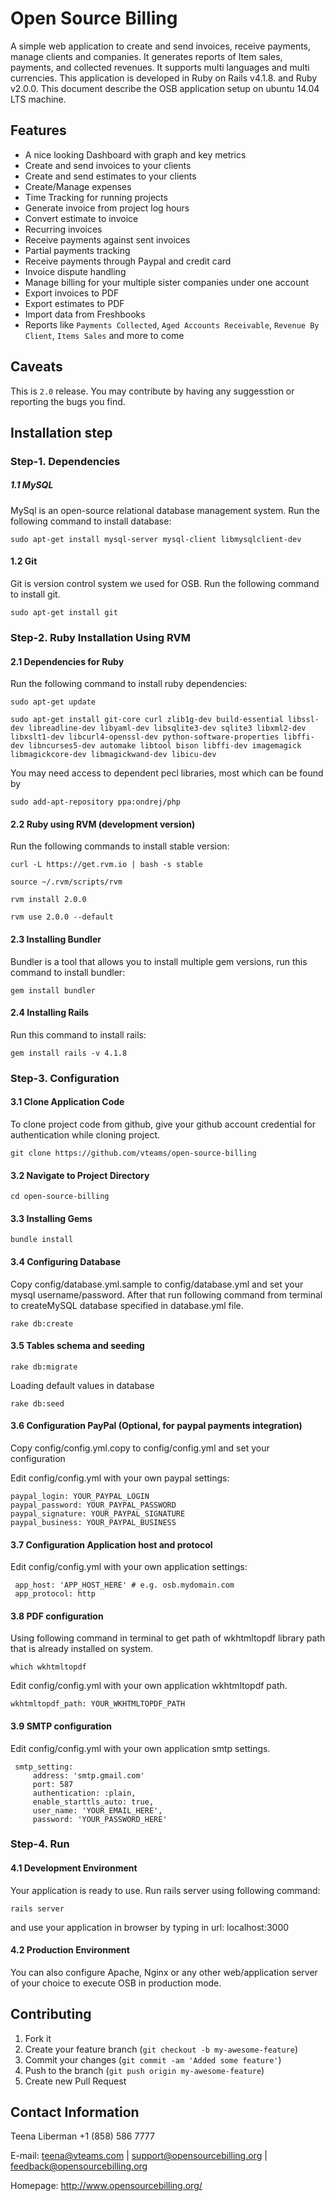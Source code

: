 Open Source Billing
===================

A simple web application to create and send invoices, receive payments, manage clients and companies. It generates reports of Item sales, payments, and collected revenues. It supports multi languages and multi currencies. This application is developed in Ruby on Rails v4.1.8. and Ruby v2.0.0. This document describe the OSB application setup on ubuntu 14.04 LTS  machine.

Features
---------

* A nice looking Dashboard with graph and key metrics
* Create and send invoices to your clients
* Create and send estimates to your clients
* Create/Manage expenses
* Time Tracking for running projects
* Generate invoice from project log hours
* Convert estimate to invoice
* Recurring invoices
* Receive payments against sent invoices
* Partial payments tracking
* Receive payments through Paypal and credit card
* Invoice dispute handling
* Manage billing for your multiple sister companies under one account
* Export invoices to PDF
* Export estimates to PDF
* Import data from Freshbooks
* Reports like `Payments Collected`, `Aged Accounts Receivable`, `Revenue By Client`, `Items Sales` and more to come


Caveats
-------
This is `2.0` release. You may contribute by having any suggesstion or reporting the bugs you find.

## Installation step
### Step-1. Dependencies
#####  1.1 MySQL
MySql is an open-source relational database management system. Run the following command to install database:

    sudo apt-get install mysql-server mysql-client libmysqlclient-dev

#### 1.2 Git
Git is version control system we used for OSB. Run the following command to install git.
    
    sudo apt-get install git
    
### Step-2. Ruby Installation Using RVM

#### 2.1 Dependencies for Ruby
Run the following command to install ruby dependencies:

    sudo apt-get update

    sudo apt-get install git-core curl zlib1g-dev build-essential libssl-dev libreadline-dev libyaml-dev libsqlite3-dev sqlite3 libxml2-dev libxslt1-dev libcurl4-openssl-dev python-software-properties libffi-dev libncurses5-dev automake libtool bison libffi-dev imagemagick libmagickcore-dev libmagickwand-dev libicu-dev

You may need access to dependent pecl libraries, most which can be found by

    sudo add-apt-repository ppa:ondrej/php
    
#### 2.2 Ruby using RVM (development version)
Run the following commands to install stable version:

    curl -L https://get.rvm.io | bash -s stable

    source ~/.rvm/scripts/rvm

    rvm install 2.0.0

    rvm use 2.0.0 --default

#### 2.3 Installing Bundler
Bundler is a tool that allows you to install multiple gem versions, run this command to install bundler:

    gem install bundler

#### 2.4 Installing Rails
Run this command to install rails:

    gem install rails -v 4.1.8
### Step-3. Configuration
#### 3.1 Clone Application Code
To clone project code from github, give your github account credential for authentication while cloning project.
    
    git clone https://github.com/vteams/open-source-billing


#### 3.2 Navigate to Project Directory

    cd open-source-billing

#### 3.3 Installing Gems

    bundle install
#### 3.4 Configuring Database
Copy config/database.yml.sample to config/database.yml and set your mysql username/password. After that run following command from terminal to createMySQL database specified in database.yml file.


    rake db:create

#### 3.5 Tables schema and seeding

    rake db:migrate

Loading default values in database

    rake db:seed
#### 3.6 Configuration PayPal (Optional, for paypal payments integration)
Copy config/config.yml.copy to config/config.yml and set your configuration

Edit config/config.yml with your own paypal settings:
    
    paypal_login: YOUR_PAYPAL_LOGIN
    paypal_password: YOUR_PAYPAL_PASSWORD
    paypal_signature: YOUR_PAYPAL_SIGNATURE
    paypal_business: YOUR_PAYPAL_BUSINESS

#### 3.7 Configuration Application host and protocol
Edit config/config.yml with your own application settings:

	 app_host: 'APP_HOST_HERE' # e.g. osb.mydomain.com
     app_protocol: http

#### 3.8 PDF configuration
Using following command in terminal to get path of wkhtmltopdf library path that is already installed on system.

    which wkhtmltopdf

Edit config/config.yml with your own application wkhtmltopdf path.

	wkhtmltopdf_path: YOUR_WKHTMLTOPDF_PATH
	
#### 3.9 SMTP configuration 
Edit config/config.yml with your own application smtp settings.

     smtp_setting:
         address: 'smtp.gmail.com'
         port: 587
         authentication: :plain,
         enable_starttls_auto: true,
         user_name: 'YOUR_EMAIL_HERE',
         password: 'YOUR_PASSWORD_HERE'

### Step-4. Run
#### 4.1 Development Environment
Your application is ready to use.  Run rails server using following command:

    rails server

and use your application in browser by typing in url: localhost:3000

#### 4.2 Production Environment

You can also configure Apache, Nginx or any other web/application server of your choice to execute OSB in production mode.

Contributing
------------

1. Fork it
2. Create your feature branch (`git checkout -b my-awesome-feature`)
3. Commit your changes (`git commit -am 'Added some feature'`)
4. Push to the branch (`git push origin my-awesome-feature`)
5. Create new Pull Request

Contact Information
-------------------

Teena Liberman
+1 (858) 586 7777

E-mail: <teena@vteams.com> | <support@opensourcebilling.org> | <feedback@opensourcebilling.org>

Homepage: <http://www.opensourcebilling.org/>
